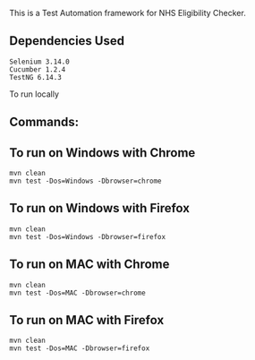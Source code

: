 This is a Test Automation framework for NHS Eligibility Checker. 


## Dependencies Used
``` 
Selenium 3.14.0
Cucumber 1.2.4
TestNG 6.14.3
```

To run locally 
## Commands:

## To run on Windows with Chrome
```
mvn clean
mvn test -Dos=Windows -Dbrowser=chrome
```

## To run on Windows with Firefox
```
mvn clean
mvn test -Dos=Windows -Dbrowser=firefox
```
## To run on MAC with Chrome
```
mvn clean
mvn test -Dos=MAC -Dbrowser=chrome
```
## To run on MAC with Firefox
```
mvn clean
mvn test -Dos=MAC -Dbrowser=firefox
```
